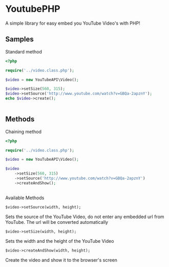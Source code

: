 YoutubePHP
==========

A simple library for easy embed you YouTube Video's with PHP!

Samples
-------

Standard method

```php
<?php

require('../video.class.php');

$video = new YouTubeAPI\Video();

$video->setSize(560, 315);
$video->setSource('http://www.youtube.com/watch?v=GBQa-2apznY');
echo $video->create();
	
```

Methods
-------

Chaining method

```php
<?php

require('../video.class.php');

$video = new YouTubeAPI\Video();

$video
	->setSize(560, 315)
	->setSource('http://www.youtube.com/watch?v=GBQa-2apznY')
	->createAndShow();
	
```

Available Methods

```
$video->setSource(width, height);
```

Sets the source of the YouTube Video, do not enter any embedded url from YouTube. The url will be converted automatically



```
$video->setSize(width, height);
```

Sets the width and the height of the YouTube Video

```
$video->createAndShow(width, height);
```

Create the video and show it to the browser's screen



